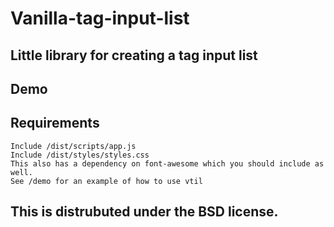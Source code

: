 # Vanilla-tag-input-list

## Little library for creating a tag input list

## Demo

## Requirements

	Include /dist/scripts/app.js
	Include /dist/styles/styles.css
	This also has a dependency on font-awesome which you should include as well.
	See /demo for an example of how to use vtil


## This is distrubuted under the BSD license.